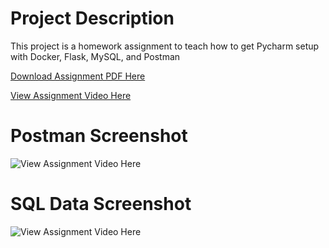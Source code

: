 # Project Description
This project is a homework assignment to teach how to get Pycharm setup with Docker, Flask, MySQL, and Postman

[Download Assignment PDF Here](PPFSQL-Homework.pdf)

[View Assignment Video Here](https://youtu.be/QbMWNgrfAFg)

# Postman Screenshot
![View Assignment Video Here](https://youtu.be/QbMWNgrfAFg)

# SQL Data Screenshot
![View Assignment Video Here](https://youtu.be/QbMWNgrfAFg)